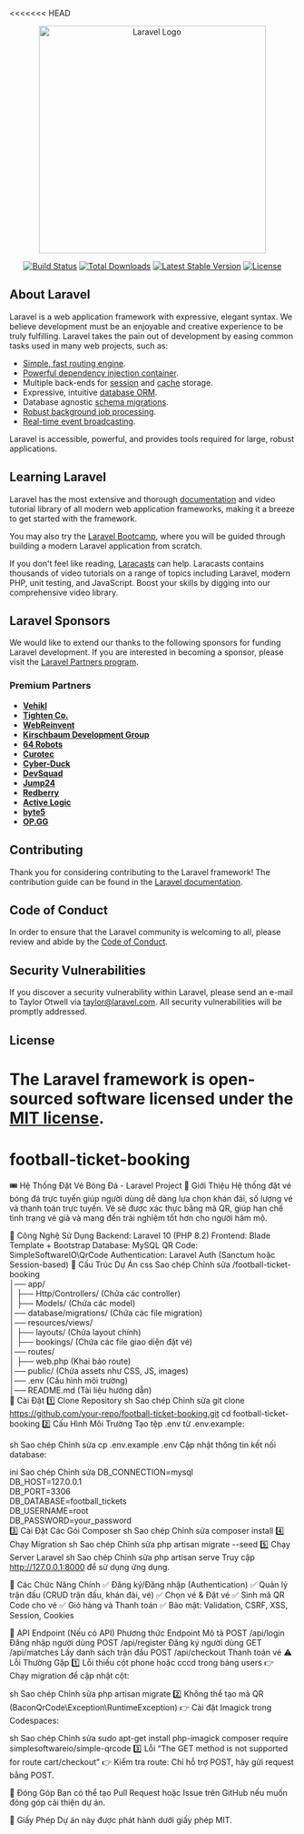 <<<<<<< HEAD
<p align="center"><a href="https://laravel.com" target="_blank"><img src="https://raw.githubusercontent.com/laravel/art/master/logo-lockup/5%20SVG/2%20CMYK/1%20Full%20Color/laravel-logolockup-cmyk-red.svg" width="400" alt="Laravel Logo"></a></p>

<p align="center">
<a href="https://github.com/laravel/framework/actions"><img src="https://github.com/laravel/framework/workflows/tests/badge.svg" alt="Build Status"></a>
<a href="https://packagist.org/packages/laravel/framework"><img src="https://img.shields.io/packagist/dt/laravel/framework" alt="Total Downloads"></a>
<a href="https://packagist.org/packages/laravel/framework"><img src="https://img.shields.io/packagist/v/laravel/framework" alt="Latest Stable Version"></a>
<a href="https://packagist.org/packages/laravel/framework"><img src="https://img.shields.io/packagist/l/laravel/framework" alt="License"></a>
</p>

## About Laravel

Laravel is a web application framework with expressive, elegant syntax. We believe development must be an enjoyable and creative experience to be truly fulfilling. Laravel takes the pain out of development by easing common tasks used in many web projects, such as:

- [Simple, fast routing engine](https://laravel.com/docs/routing).
- [Powerful dependency injection container](https://laravel.com/docs/container).
- Multiple back-ends for [session](https://laravel.com/docs/session) and [cache](https://laravel.com/docs/cache) storage.
- Expressive, intuitive [database ORM](https://laravel.com/docs/eloquent).
- Database agnostic [schema migrations](https://laravel.com/docs/migrations).
- [Robust background job processing](https://laravel.com/docs/queues).
- [Real-time event broadcasting](https://laravel.com/docs/broadcasting).

Laravel is accessible, powerful, and provides tools required for large, robust applications.

## Learning Laravel

Laravel has the most extensive and thorough [documentation](https://laravel.com/docs) and video tutorial library of all modern web application frameworks, making it a breeze to get started with the framework.

You may also try the [Laravel Bootcamp](https://bootcamp.laravel.com), where you will be guided through building a modern Laravel application from scratch.

If you don't feel like reading, [Laracasts](https://laracasts.com) can help. Laracasts contains thousands of video tutorials on a range of topics including Laravel, modern PHP, unit testing, and JavaScript. Boost your skills by digging into our comprehensive video library.

## Laravel Sponsors

We would like to extend our thanks to the following sponsors for funding Laravel development. If you are interested in becoming a sponsor, please visit the [Laravel Partners program](https://partners.laravel.com).

### Premium Partners

- **[Vehikl](https://vehikl.com/)**
- **[Tighten Co.](https://tighten.co)**
- **[WebReinvent](https://webreinvent.com/)**
- **[Kirschbaum Development Group](https://kirschbaumdevelopment.com)**
- **[64 Robots](https://64robots.com)**
- **[Curotec](https://www.curotec.com/services/technologies/laravel/)**
- **[Cyber-Duck](https://cyber-duck.co.uk)**
- **[DevSquad](https://devsquad.com/hire-laravel-developers)**
- **[Jump24](https://jump24.co.uk)**
- **[Redberry](https://redberry.international/laravel/)**
- **[Active Logic](https://activelogic.com)**
- **[byte5](https://byte5.de)**
- **[OP.GG](https://op.gg)**

## Contributing

Thank you for considering contributing to the Laravel framework! The contribution guide can be found in the [Laravel documentation](https://laravel.com/docs/contributions).

## Code of Conduct

In order to ensure that the Laravel community is welcoming to all, please review and abide by the [Code of Conduct](https://laravel.com/docs/contributions#code-of-conduct).

## Security Vulnerabilities

If you discover a security vulnerability within Laravel, please send an e-mail to Taylor Otwell via [taylor@laravel.com](mailto:taylor@laravel.com). All security vulnerabilities will be promptly addressed.

## License

The Laravel framework is open-sourced software licensed under the [MIT license](https://opensource.org/licenses/MIT).
=======
# football-ticket-booking
🎟️ Hệ Thống Đặt Vé Bóng Đá - Laravel Project
📌 Giới Thiệu
Hệ thống đặt vé bóng đá trực tuyến giúp người dùng dễ dàng lựa chọn khán đài, số lượng vé và thanh toán trực tuyến. Vé sẽ được xác thực bằng mã QR, giúp hạn chế tình trạng vé giả và mang đến trải nghiệm tốt hơn cho người hâm mộ.

🚀 Công Nghệ Sử Dụng
Backend: Laravel 10 (PHP 8.2)
Frontend: Blade Template + Bootstrap
Database: MySQL
QR Code: SimpleSoftwareIO\QrCode
Authentication: Laravel Auth (Sanctum hoặc Session-based)
📂 Cấu Trúc Dự Án
css
Sao chép
Chỉnh sửa
/football-ticket-booking  
│── app/  
│   ├── Http/Controllers/ (Chứa các controller)  
│   ├── Models/ (Chứa các model)  
│── database/migrations/ (Chứa các file migration)  
│── resources/views/  
│   ├── layouts/ (Chứa layout chính)  
│   ├── bookings/ (Chứa các file giao diện đặt vé)  
│── routes/  
│   ├── web.php (Khai báo route)  
│── public/ (Chứa assets như CSS, JS, images)  
│── .env (Cấu hình môi trường)  
│── README.md (Tài liệu hướng dẫn)  
🔧 Cài Đặt
1️⃣ Clone Repository
sh
Sao chép
Chỉnh sửa
git clone https://github.com/your-repo/football-ticket-booking.git
cd football-ticket-booking
2️⃣ Cấu Hình Môi Trường
Tạo tệp .env từ .env.example:

sh
Sao chép
Chỉnh sửa
cp .env.example .env
Cập nhật thông tin kết nối database:

ini
Sao chép
Chỉnh sửa
DB_CONNECTION=mysql  
DB_HOST=127.0.0.1  
DB_PORT=3306  
DB_DATABASE=football_tickets  
DB_USERNAME=root  
DB_PASSWORD=your_password  
3️⃣ Cài Đặt Các Gói Composer
sh
Sao chép
Chỉnh sửa
composer install
4️⃣ Chạy Migration
sh
Sao chép
Chỉnh sửa
php artisan migrate --seed
5️⃣ Chạy Server Laravel
sh
Sao chép
Chỉnh sửa
php artisan serve
Truy cập http://127.0.0.1:8000 để sử dụng ứng dụng.

🎯 Các Chức Năng Chính
✅ Đăng ký/Đăng nhập (Authentication)
✅ Quản lý trận đấu (CRUD trận đấu, khán đài, vé)
✅ Chọn vé & Đặt vé
✅ Sinh mã QR Code cho vé
✅ Giỏ hàng và Thanh toán
✅ Bảo mật: Validation, CSRF, XSS, Session, Cookies

📜 API Endpoint (Nếu có API)
Phương thức	Endpoint	Mô tả
POST	/api/login	Đăng nhập người dùng
POST	/api/register	Đăng ký người dùng
GET	/api/matches	Lấy danh sách trận đấu
POST	/api/checkout	Thanh toán vé
⚠️ Lỗi Thường Gặp
1️⃣ Lỗi thiếu cột phone hoặc cccd trong bảng users
👉 Chạy migration để cập nhật cột:

sh
Sao chép
Chỉnh sửa
php artisan migrate
2️⃣ Không thể tạo mã QR (BaconQrCode\Exception\RuntimeException)
👉 Cài đặt Imagick trong Codespaces:

sh
Sao chép
Chỉnh sửa
sudo apt-get install php-imagick
composer require simplesoftwareio/simple-qrcode
3️⃣ Lỗi “The GET method is not supported for route cart/checkout”
👉 Kiểm tra route: Chỉ hỗ trợ POST, hãy gửi request bằng POST.

📌 Đóng Góp
Bạn có thể tạo Pull Request hoặc Issue trên GitHub nếu muốn đóng góp cải thiện dự án.

📜 Giấy Phép
Dự án này được phát hành dưới giấy phép MIT.
